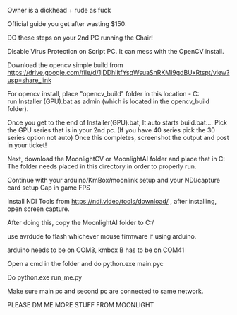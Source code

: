 Owner is a dickhead + rude as fuck

Official guide you get after wasting $150:


DO these steps on your 2nd PC running the Chair! 

Disable Virus Protection on Script PC. It can mess with the OpenCV install.

Download the opencv simple build from
https://drive.google.com/file/d/1jDDhIitfYsqWsuaSnRKMi9gdBUxRtspt/view?usp=share_link

For opencv install, place "opencv_build" folder in this location - C:\
run Installer (GPU).bat as admin (which is located in the opencv_build folder).

Once you get to the end of  Installer(GPU).bat, It auto starts build.bat....
Pick the GPU series that is in your 2nd pc. (If you have 40 series pick the 30 series option not auto)
Once this completes, screenshot the output and post in your ticket!

Next, download the MoonlightCV or MoonlightAI folder and place that in C:\
The folder needs placed in this directory in order to properly run.

Continue with your arduino/KmBox/moonlink setup and your NDI/capture card setup
Cap in game FPS


Install NDI Tools from https://ndi.video/tools/download/ , after installing, open screen capture.



After doing this, copy the MoonlightAI folder to C:/

use avrdude to flash whichever mouse firmware if using arduino.

arduino needs to be on COM3, kmbox B has to be on COM41

Open a cmd in the folder and do python.exe main.pyc

Do python.exe run_me.py

Make sure main pc and second pc are connected to same network.


PLEASE DM ME MORE STUFF FROM MOONLIGHT
